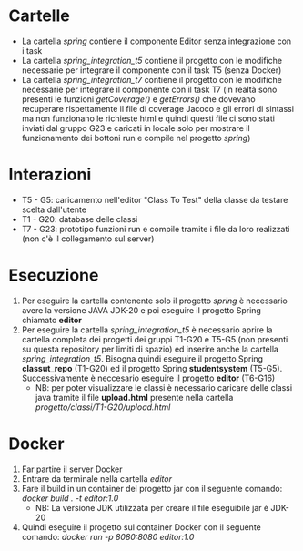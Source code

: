 # Cartelle
- La cartella _spring_ contiene il componente Editor senza integrazione con i task
- La cartella _spring_integration_t5_ contiene il progetto con le modifiche necessarie per integrare il componente con il task T5 (senza Docker)
- La cartella _spring_integration_t7_ contiene il progetto con le modifiche necessarie per integrare il componente con il task T7 (in realtà sono presenti le funzioni _getCoverage()_ e _getErrors()_ che dovevano recuperare rispettamente il file di coverage Jacoco e gli errori di sintassi ma non funzionano le richieste html e quindi questi file ci sono stati inviati dal gruppo G23 e caricati in locale solo per mostrare il funzionamento dei bottoni run e compile nel progetto _spring_)

# Interazioni
- T5 - G5: caricamento nell'editor "Class To Test" della classe da testare scelta dall'utente
- T1 - G20: database delle classi
- T7 - G23: prototipo funzioni run e compile tramite i file da loro realizzati (non c'è il collegamento sul server)

# Esecuzione
1. Per eseguire la cartella contenente solo il progetto _spring_ è necessario avere la versione JAVA JDK-20 e poi eseguire il progetto Spring chiamato __editor__
2. Per eseguire la cartella _spring_integration_t5_ è necessario aprire la cartella completa dei progetti dei gruppi T1-G20 e T5-G5 (non presenti su questa repository per limiti di spazio) ed inserire anche la cartella _spring_integration_t5_. Bisogna quindi eseguire il progetto Spring __classut_repo__ (T1-G20) ed il progetto Spring __studentsystem__ (T5-G5). Successivamente è neccesario eseguire il progetto __editor__ (T6-G16)
    - NB: per poter visualizzare le classi è necessario caricare delle classi java tramite il file __upload.html__ presente nella cartella _progetto/classi/T1-G20/upload.html_

# Docker
1. Far partire il server Docker
2. Entrare da terminale nella cartella _editor_ 
3. Fare il build in un container del progetto jar con il seguente comando: _docker build . -t editor:1.0_
    - NB: La versione JDK utilizzata per creare il file eseguibile jar è JDK-20 
5. Quindi eseguire il progetto sul container Docker con il seguente comando: _docker run -p 8080:8080 editor:1.0_
